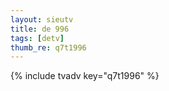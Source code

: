 ```yaml
--- 
layout: sieutv
title: de 996
tags: [detv]
thumb_re: q7t1996
---
```

{% include tvadv key="q7t1996" %} 
